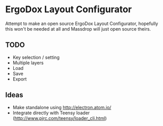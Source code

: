 # ErgoDox Layout Configurator
Attempt to make an open source ErgoDox Layout Configurator, hopefully this won't be needed at all and Massdrop will just open source theirs.

## TODO

- Key selection / setting
- Multiple layers
- Load
- Save
- Export

## Ideas

- Make standalone using http://electron.atom.io/
- Integrate directly with Teensy loader (http://www.pjrc.com/teensy/loader_cli.html)